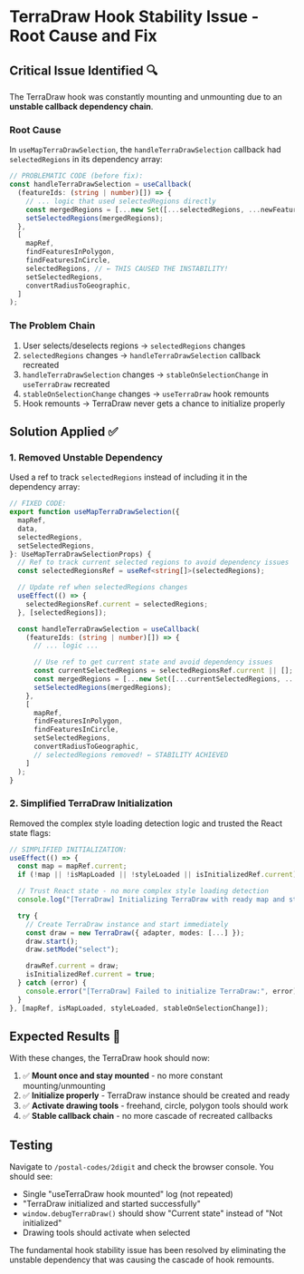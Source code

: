 # TerraDraw Hook Stability Issue - Root Cause and Fix

## Critical Issue Identified 🔍

The TerraDraw hook was constantly mounting and unmounting due to an **unstable callback dependency chain**.

### Root Cause

In `useMapTerraDrawSelection`, the `handleTerraDrawSelection` callback had `selectedRegions` in its dependency array:

```typescript
// PROBLEMATIC CODE (before fix):
const handleTerraDrawSelection = useCallback(
  (featureIds: (string | number)[]) => {
    // ... logic that used selectedRegions directly
    const mergedRegions = [...new Set([...selectedRegions, ...newFeatures])];
    setSelectedRegions(mergedRegions);
  },
  [
    mapRef,
    findFeaturesInPolygon,
    findFeaturesInCircle,
    selectedRegions, // ← THIS CAUSED THE INSTABILITY!
    setSelectedRegions,
    convertRadiusToGeographic,
  ]
);
```

### The Problem Chain

1. User selects/deselects regions → `selectedRegions` changes
2. `selectedRegions` changes → `handleTerraDrawSelection` callback recreated
3. `handleTerraDrawSelection` changes → `stableOnSelectionChange` in `useTerraDraw` recreated
4. `stableOnSelectionChange` changes → `useTerraDraw` hook remounts
5. Hook remounts → TerraDraw never gets a chance to initialize properly

## Solution Applied ✅

### 1. Removed Unstable Dependency

Used a ref to track `selectedRegions` instead of including it in the dependency array:

```typescript
// FIXED CODE:
export function useMapTerraDrawSelection({
  mapRef,
  data,
  selectedRegions,
  setSelectedRegions,
}: UseMapTerraDrawSelectionProps) {
  // Ref to track current selected regions to avoid dependency issues
  const selectedRegionsRef = useRef<string[]>(selectedRegions);

  // Update ref when selectedRegions changes
  useEffect(() => {
    selectedRegionsRef.current = selectedRegions;
  }, [selectedRegions]);

  const handleTerraDrawSelection = useCallback(
    (featureIds: (string | number)[]) => {
      // ... logic ...

      // Use ref to get current state and avoid dependency issues
      const currentSelectedRegions = selectedRegionsRef.current || [];
      const mergedRegions = [...new Set([...currentSelectedRegions, ...uniqueSelectedFeatures])];
      setSelectedRegions(mergedRegions);
    },
    [
      mapRef,
      findFeaturesInPolygon,
      findFeaturesInCircle,
      setSelectedRegions,
      convertRadiusToGeographic,
      // selectedRegions removed! ← STABILITY ACHIEVED
    ]
  );
}
```

### 2. Simplified TerraDraw Initialization

Removed the complex style loading detection logic and trusted the React state flags:

```typescript
// SIMPLIFIED INITIALIZATION:
useEffect(() => {
  const map = mapRef.current;
  if (!map || !isMapLoaded || !styleLoaded || isInitializedRef.current) return;

  // Trust React state - no more complex style loading detection
  console.log("[TerraDraw] Initializing TerraDraw with ready map and style...");

  try {
    // Create TerraDraw instance and start immediately
    const draw = new TerraDraw({ adapter, modes: [...] });
    draw.start();
    draw.setMode("select");

    drawRef.current = draw;
    isInitializedRef.current = true;
  } catch (error) {
    console.error("[TerraDraw] Failed to initialize TerraDraw:", error);
  }
}, [mapRef, isMapLoaded, styleLoaded, stableOnSelectionChange]);
```

## Expected Results 🎯

With these changes, the TerraDraw hook should now:

1. ✅ **Mount once and stay mounted** - no more constant mounting/unmounting
2. ✅ **Initialize properly** - TerraDraw instance should be created and ready
3. ✅ **Activate drawing tools** - freehand, circle, polygon tools should work
4. ✅ **Stable callback chain** - no more cascade of recreated callbacks

## Testing

Navigate to `/postal-codes/2digit` and check the browser console. You should see:

- Single "useTerraDraw hook mounted" log (not repeated)
- "TerraDraw initialized and started successfully"
- `window.debugTerraDraw()` should show "Current state" instead of "Not initialized"
- Drawing tools should activate when selected

The fundamental hook stability issue has been resolved by eliminating the unstable dependency that was causing the cascade of hook remounts.
